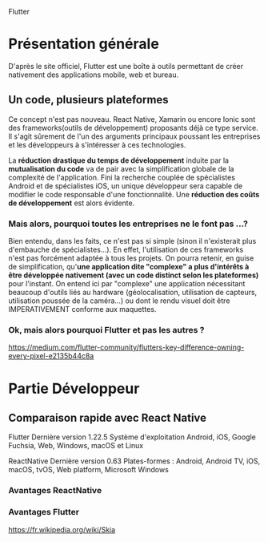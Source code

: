 Flutter 

# Présentation générale

D'après le site officiel, Flutter est une boîte à outils permettant de créer nativement des applications mobile, web et bureau.

## Un code, plusieurs plateformes

Ce concept n'est pas nouveau. React Native, Xamarin ou encore Ionic sont des frameworks(outils de développement) proposants déjà ce type service. Il s'agit sûrement de l'un des arguments principaux poussant les entreprises et les développeurs à s'intéresser à ces technologies.

La **réduction drastique du temps de développement** induite par la **mutualisation du code** va de pair avec la simplification globale de la complexité de l'application. Fini la recherche couplée de spécialistes Android et de spécialistes iOS, un unique développeur sera capable de modifier le code responsable d'une fonctionnalité. Une **réduction des coûts de développement** est alors évidente.

### Mais alors, pourquoi toutes les entreprises ne le font pas ...?

Bien entendu, dans les faits, ce n'est pas si simple (sinon il n'existerait plus d'embauche de spécialistes...). En effet, l'utilisation de ces frameworks n'est pas forcément adaptée à tous les projets. On pourra retenir, en guise de simplification, qu'**une application dite "complexe" a plus d'intérêts à être développée nativement (avec un code distinct selon les plateformes)** pour l'instant. On entend ici par "complexe" une application nécessitant beaucoup d'outils liés au hardware (géolocalisation, utilisation de capteurs, utilisation poussée de la caméra...) ou dont le rendu visuel doit être IMPERATIVEMENT conforme aux maquettes. 


### Ok, mais alors pourquoi Flutter et pas les autres ? 

https://medium.com/flutter-community/flutters-key-difference-owning-every-pixel-e2135b44c8a








# Partie Développeur 

## Comparaison rapide avec React Native

Flutter     Dernière version    1.22.5
Système d'exploitation	Android, iOS, Google Fuchsia, Web, Windows, macOS et Linux

ReactNative Dernière version	0.63
Plates-formes : Android, Android TV, iOS, macOS, tvOS, Web platform, Microsoft Windows


### Avantages ReactNative

### Avantages Flutter



https://fr.wikipedia.org/wiki/Skia